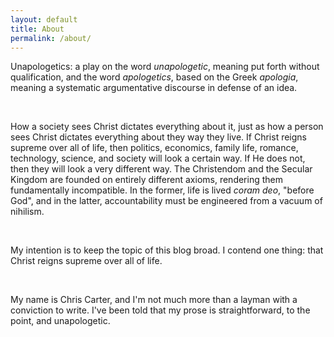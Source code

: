 ```yaml
---
layout: default
title: About
permalink: /about/
---
```


Unapologetics: a play on the word _unapologetic_, meaning put forth without qualification, and the word _apologetics_, based on the Greek _apologia_, meaning a systematic argumentative discourse in defense of an idea.

<br>

How a society sees Christ dictates everything about it, just as how a person sees Christ dictates everything about they way they live. If Christ reigns supreme over all of life, then politics, economics, family life, romance, technology, science, and society will look a certain way. If He does not, then they will look a very different way. The Christendom and the Secular Kingdom are founded on entirely different axioms, rendering them fundamentally incompatible. In the former, life is lived _coram deo_, "before God", and in the latter, accountability must be engineered from a vacuum of nihilism.

<br>

My intention is to keep the topic of this blog broad. I contend one thing: that Christ reigns supreme over all of life.

<br>

My name is Chris Carter, and I'm not much more than a layman with a conviction to write. I've been told that my prose is straightforward, to the point, and unapologetic. 
